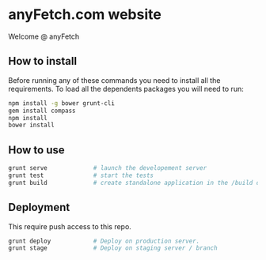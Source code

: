 anyFetch.com website
==============

Welcome @ anyFetch

## How to install
Before running any of these commands you need to install all the requirements. To load all the dependents packages you will need to run:

```sh
npm install -g bower grunt-cli
gem install compass
npm install
bower install
```

## How to use
```sh
grunt serve				# launch the developement server
grunt test				# start the tests
grunt build				# create standalone application in the /build directory
```

## Deployment
This require push access to this repo.
 
```sh
grunt deploy            # Deploy on production server.
grunt stage             # Deploy on staging server / branch
```

